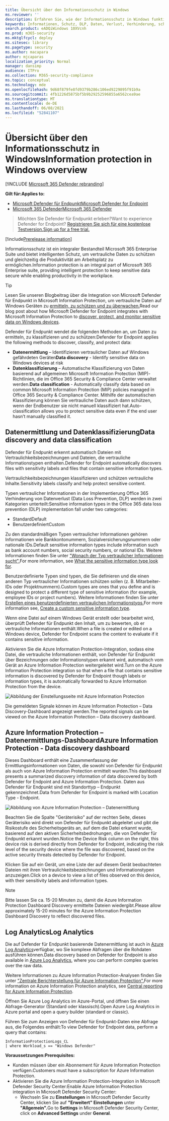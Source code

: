 ```yaml
---
title: Übersicht über den Informationsschutz in Windows
ms.reviewer: ''
description: Erfahren Sie, wie der Informationsschutz in Windows funktioniert, um vertrauliche Informationen zu identifizieren und zu schützen.
keywords: Informationen, Schutz, DLP, Daten, Verlust, Verhinderung, schützen
search.product: eADQiWindows 10XVcnh
ms.prod: m365-security
ms.mktglfcycl: deploy
ms.sitesec: library
ms.pagetype: security
ms.author: macapara
author: mjcaparas
localization_priority: Normal
manager: dansimp
audience: ITPro
ms.collection: M365-security-compliance
ms.topic: conceptual
ms.technology: mde
ms.openlocfilehash: 9d68f879fe8fd9379b286c106ed9229895f91b9a
ms.sourcegitcommit: 4fb1226d5875bf5b9b29252596855a6562cea9ae
ms.translationtype: MT
ms.contentlocale: de-DE
ms.lasthandoff: 06/08/2021
ms.locfileid: "52841107"
---
```

# <a name="information-protection-in-windows-overview"></a><span data-ttu-id="19899-104">Übersicht über den Informationsschutz in Windows</span><span class="sxs-lookup"><span data-stu-id="19899-104">Information protection in Windows overview</span></span>

[!INCLUDE [Microsoft 365 Defender rebranding](../../includes/microsoft-defender.md)]

<span data-ttu-id="19899-105">**Gilt für:**</span><span class="sxs-lookup"><span data-stu-id="19899-105">**Applies to:**</span></span>

- [<span data-ttu-id="19899-106">Microsoft Defender für Endpunkt</span><span class="sxs-lookup"><span data-stu-id="19899-106">Microsoft Defender for Endpoint</span></span>](https://go.microsoft.com/fwlink/p/?linkid=2154037)
- [<span data-ttu-id="19899-107">Microsoft 365 Defender</span><span class="sxs-lookup"><span data-stu-id="19899-107">Microsoft 365 Defender</span></span>](https://go.microsoft.com/fwlink/?linkid=2118804)

> <span data-ttu-id="19899-108">Möchten Sie Defender für Endpunkt erleben?</span><span class="sxs-lookup"><span data-stu-id="19899-108">Want to experience Defender for Endpoint?</span></span> [<span data-ttu-id="19899-109">Registrieren Sie sich für eine kostenlose Testversion.</span><span class="sxs-lookup"><span data-stu-id="19899-109">Sign up for a free trial.</span></span>](https://www.microsoft.com/microsoft-365/windows/microsoft-defender-atp?ocid=docs-wdatp-exposedapis-abovefoldlink) 


[!include[Prerelease information](../../includes/prerelease.md)]

<span data-ttu-id="19899-110">Informationsschutz ist ein integraler Bestandteil Microsoft 365 Enterprise Suite und bietet intelligenten Schutz, um vertrauliche Daten zu schützen und gleichzeitig die Produktivität am Arbeitsplatz zu ermöglichen.</span><span class="sxs-lookup"><span data-stu-id="19899-110">Information protection is an integral part of Microsoft 365 Enterprise suite, providing intelligent protection to keep sensitive data secure while enabling productivity in the workplace.</span></span>


>[!TIP]
> <span data-ttu-id="19899-111">Lesen Sie unseren Blogbeitrag über die Integration von Microsoft Defender für Endpunkt in Microsoft Information Protection, um vertrauliche Daten auf Windows Geräten zu [ermitteln, zu schützen und zu überwachen.](https://cloudblogs.microsoft.com/microsoftsecure/2019/01/17/windows-defender-atp-integrates-with-microsoft-information-protection-to-discover-protect-and-monitor-sensitive-data-on-windows-devices/)</span><span class="sxs-lookup"><span data-stu-id="19899-111">Read our blog post about how Microsoft Defender for Endpoint integrates with Microsoft Information Protection to [discover, protect, and monitor sensitive data on Windows devices](https://cloudblogs.microsoft.com/microsoftsecure/2019/01/17/windows-defender-atp-integrates-with-microsoft-information-protection-to-discover-protect-and-monitor-sensitive-data-on-windows-devices/).</span></span>

<span data-ttu-id="19899-112">Defender für Endpunkt wendet die folgenden Methoden an, um Daten zu ermitteln, zu klassifizieren und zu schützen:</span><span class="sxs-lookup"><span data-stu-id="19899-112">Defender for Endpoint applies the following methods to discover, classify, and protect data:</span></span>

- <span data-ttu-id="19899-113">**Datenermittlung** – Identifizieren vertraulicher Daten auf Windows gefährdeten Geräten</span><span class="sxs-lookup"><span data-stu-id="19899-113">**Data discovery** - Identify sensitive data on Windows devices at risk</span></span>
- <span data-ttu-id="19899-114">**Datenklassifizierung** – Automatische Klassifizierung von Daten basierend auf allgemeinen Microsoft Information Protection (MIP)-Richtlinien, die im Office 365 Security & Compliance Center verwaltet werden.</span><span class="sxs-lookup"><span data-stu-id="19899-114">**Data classification** - Automatically classify data based on common Microsoft Information Protection (MIP) policies managed in Office 365 Security & Compliance Center.</span></span> <span data-ttu-id="19899-115">Mithilfe der automatischen Klassifizierung können Sie vertrauliche Daten auch dann schützen, wenn der Endbenutzer sie nicht manuell klassifiziert hat.</span><span class="sxs-lookup"><span data-stu-id="19899-115">Auto-classification allows you to protect sensitive data even if the end user hasn’t manually classified it.</span></span>


## <a name="data-discovery-and-data-classification"></a><span data-ttu-id="19899-116">Datenermittlung und Datenklassifizierung</span><span class="sxs-lookup"><span data-stu-id="19899-116">Data discovery and data classification</span></span>

<span data-ttu-id="19899-117">Defender für Endpunkt erkennt automatisch Dateien mit Vertraulichkeitsbezeichnungen und Dateien, die vertrauliche Informationstypen enthalten.</span><span class="sxs-lookup"><span data-stu-id="19899-117">Defender for Endpoint automatically discovers files with sensitivity labels and files that contain sensitive information types.</span></span>

<span data-ttu-id="19899-118">Vertraulichkeitsbezeichnungen klassifizieren und schützen vertrauliche Inhalte.</span><span class="sxs-lookup"><span data-stu-id="19899-118">Sensitivity labels classify and help protect sensitive content.</span></span>

<span data-ttu-id="19899-119">Typen vertraulicher Informationen in der Implementierung Office 365 Verhinderung von Datenverlust (Data Loss Prevention, DLP) werden in zwei Kategorien unterteilt:</span><span class="sxs-lookup"><span data-stu-id="19899-119">Sensitive information types in the Office 365 data loss prevention (DLP) implementation fall under two categories:</span></span>

- <span data-ttu-id="19899-120">Standard</span><span class="sxs-lookup"><span data-stu-id="19899-120">Default</span></span>
- <span data-ttu-id="19899-121">Benutzerdefiniert</span><span class="sxs-lookup"><span data-stu-id="19899-121">Custom</span></span>

<span data-ttu-id="19899-122">Zu den standardmäßigen Typen vertraulicher Informationen gehören Informationen wie Bankkontonummern, Sozialversicherungsnummern oder nationale IDs.</span><span class="sxs-lookup"><span data-stu-id="19899-122">Default sensitive information types include information such as bank account numbers, social security numbers, or national IDs.</span></span> <span data-ttu-id="19899-123">Weitere Informationen finden Sie unter ["Wonach der Typ vertraulicher Informationen sucht".](/office365/securitycompliance/what-the-sensitive-information-types-look-for)</span><span class="sxs-lookup"><span data-stu-id="19899-123">For more information, see [What the sensitive information type look for](/office365/securitycompliance/what-the-sensitive-information-types-look-for).</span></span>

<span data-ttu-id="19899-124">Benutzerdefinierte Typen sind typen, die Sie definieren und die einen anderen Typ vertraulicher Informationen schützen sollen (z. B. Mitarbeiter-IDs oder Projektnummern).</span><span class="sxs-lookup"><span data-stu-id="19899-124">Custom types are ones that you define and is designed to protect a different type of sensitive information (for example, employee IDs or project numbers).</span></span> <span data-ttu-id="19899-125">Weitere Informationen finden Sie unter [Erstellen eines benutzerdefinierten vertraulichen Informationstyps.](/office365/securitycompliance/create-a-custom-sensitive-information-type)</span><span class="sxs-lookup"><span data-stu-id="19899-125">For more information see, [Create a custom sensitive information type](/office365/securitycompliance/create-a-custom-sensitive-information-type).</span></span>

<span data-ttu-id="19899-126">Wenn eine Datei auf einem Windows Gerät erstellt oder bearbeitet wird, überprüft Defender für Endpunkt den Inhalt, um zu bewerten, ob er vertrauliche Informationen enthält.</span><span class="sxs-lookup"><span data-stu-id="19899-126">When a file is created or edited on a  Windows device, Defender for Endpoint scans the content to evaluate if it contains sensitive information.</span></span>

<span data-ttu-id="19899-127">Aktivieren Sie die Azure Information Protection-Integration, sodass eine Datei, die vertrauliche Informationen enthält, von Defender für Endpunkt über Bezeichnungen oder Informationstypen erkannt wird, automatisch vom Gerät an Azure Information Protection weitergeleitet wird.</span><span class="sxs-lookup"><span data-stu-id="19899-127">Turn on the Azure Information Protection integration so that when a file that contains sensitive information is discovered by Defender for Endpoint though labels or information types, it is automatically forwarded to Azure Information Protection from the device.</span></span>

![Abbildung der Einstellungsseite mit Azure Information Protection](images/atp-settings-aip.png)

<span data-ttu-id="19899-129">Die gemeldeten Signale können im Azure Information Protection – Data Discovery-Dashboard angezeigt werden.</span><span class="sxs-lookup"><span data-stu-id="19899-129">The reported signals can be viewed on the Azure Information Protection – Data discovery dashboard.</span></span>

## <a name="azure-information-protection---data-discovery-dashboard"></a><span data-ttu-id="19899-130">Azure Information Protection – Datenermittlungs-Dashboard</span><span class="sxs-lookup"><span data-stu-id="19899-130">Azure Information Protection - Data discovery dashboard</span></span>

<span data-ttu-id="19899-131">Dieses Dashboard enthält eine Zusammenfassung der Ermittlungsinformationen von Daten, die sowohl von Defender für Endpunkt als auch von Azure Information Protection ermittelt wurden.</span><span class="sxs-lookup"><span data-stu-id="19899-131">This dashboard presents a summarized discovery information of data discovered by both Defender for Endpoint and Azure Information Protection.</span></span> <span data-ttu-id="19899-132">Daten aus Defender für Endpunkt sind mit Standorttyp – Endpunkt gekennzeichnet.</span><span class="sxs-lookup"><span data-stu-id="19899-132">Data from Defender for Endpoint is marked with Location Type - Endpoint.</span></span>

![Abbildung von Azure Information Protection – Datenermittlung](images/azure-data-discovery.png)

<span data-ttu-id="19899-134">Beachten Sie die Spalte "Geräterisiko" auf der rechten Seite, dieses Geräterisiko wird direkt von Defender für Endpunkt abgeleitet und gibt die Risikostufe des Sicherheitsgeräts an, auf dem die Datei erkannt wurde, basierend auf den aktiven Sicherheitsbedrohungen, die von Defender für Endpunkt erkannt wurden.</span><span class="sxs-lookup"><span data-stu-id="19899-134">Notice the Device Risk column on the right, this device risk is derived directly from Defender for Endpoint, indicating the risk level of the security device where the file was discovered, based on the active security threats detected by Defender for Endpoint.</span></span>

<span data-ttu-id="19899-135">Klicken Sie auf ein Gerät, um eine Liste der auf diesem Gerät beobachteten Dateien mit ihren Vertraulichkeitsbezeichnungen und Informationstypen anzuzeigen.</span><span class="sxs-lookup"><span data-stu-id="19899-135">Click on a device to view a list of files observed on this device, with their sensitivity labels and information types.</span></span>

>[!NOTE]
><span data-ttu-id="19899-136">Bitte lassen Sie ca. 15-20 Minuten zu, damit die Azure Information Protection Dashboard Discovery ermittelte Dateien wiedergibt.</span><span class="sxs-lookup"><span data-stu-id="19899-136">Please allow approximately 15-20 minutes for the Azure Information Protection Dashboard Discovery to reflect discovered files.</span></span>

## <a name="log-analytics"></a><span data-ttu-id="19899-137">Log Analytics</span><span class="sxs-lookup"><span data-stu-id="19899-137">Log Analytics</span></span>

<span data-ttu-id="19899-138">Die auf Defender für Endpunkt basierende Datenermittlung ist auch in [Azure Log Analytics](/azure/log-analytics/log-analytics-overview)verfügbar, wo Sie komplexe Abfragen über die Rohdaten ausführen können.</span><span class="sxs-lookup"><span data-stu-id="19899-138">Data discovery based on Defender for Endpoint is also available in [Azure Log Analytics](/azure/log-analytics/log-analytics-overview), where you can perform complex queries over the raw data.</span></span>

<span data-ttu-id="19899-139">Weitere Informationen zu Azure Information Protection-Analysen finden Sie unter ["Zentrale Berichterstellung für Azure Information Protection".](/azure/information-protection/reports-aip)</span><span class="sxs-lookup"><span data-stu-id="19899-139">For more information on Azure Information Protection analytics, see [Central reporting for Azure Information Protection](/azure/information-protection/reports-aip).</span></span>

<span data-ttu-id="19899-140">Öffnen Sie Azure Log Analytics im Azure-Portal, und öffnen Sie einen Abfrage-Generator (Standard oder klassisch).</span><span class="sxs-lookup"><span data-stu-id="19899-140">Open Azure Log Analytics in Azure portal and open a query builder (standard or classic).</span></span>

<span data-ttu-id="19899-141">Führen Sie zum Anzeigen von Defender für Endpunkt-Daten eine Abfrage aus, die Folgendes enthält:</span><span class="sxs-lookup"><span data-stu-id="19899-141">To view Defender for Endpoint data, perform a query that contains:</span></span>

```
InformationProtectionLogs_CL
| where Workload_s == "Windows Defender"
```

<span data-ttu-id="19899-142">**Voraussetzungen:**</span><span class="sxs-lookup"><span data-stu-id="19899-142">**Prerequisites:**</span></span>

- <span data-ttu-id="19899-143">Kunden müssen über ein Abonnement für Azure Information Protection verfügen.</span><span class="sxs-lookup"><span data-stu-id="19899-143">Customers must have a subscription for Azure Information Protection.</span></span>
- <span data-ttu-id="19899-144">Aktivieren Sie die Azure Information Protection-Integration in Microsoft Defender Security Center:</span><span class="sxs-lookup"><span data-stu-id="19899-144">Enable Azure Information Protection integration in Microsoft Defender Security Center:</span></span>
    - <span data-ttu-id="19899-145">Wechseln Sie zu **Einstellungen** in Microsoft Defender Security Center, klicken Sie auf **"Erweitert" Einstellungen** unter **"Allgemein".**</span><span class="sxs-lookup"><span data-stu-id="19899-145">Go to **Settings** in Microsoft Defender Security Center, click on **Advanced Settings** under **General**.</span></span>



